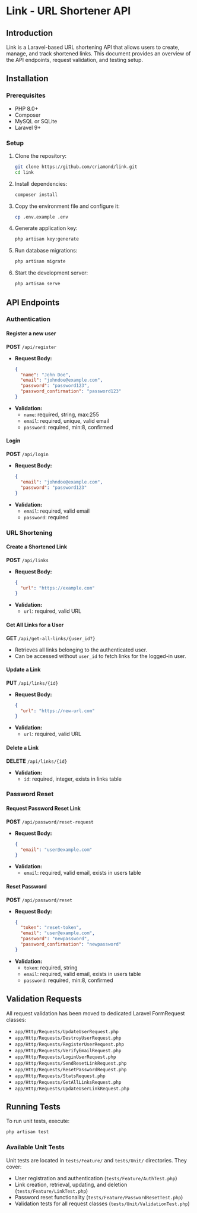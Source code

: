 # Link - URL Shortener API

## Introduction
Link is a Laravel-based URL shortening API that allows users to create, manage, and track shortened links. This document provides an overview of the API endpoints, request validation, and testing setup.

## Installation

### Prerequisites
- PHP 8.0+
- Composer
- MySQL or SQLite
- Laravel 9+

### Setup
1. Clone the repository:
   ```sh
   git clone https://github.com/criamond/link.git
   cd link
   ```
2. Install dependencies:
   ```sh
   composer install
   ```
3. Copy the environment file and configure it:
   ```sh
   cp .env.example .env
   ```
4. Generate application key:
   ```sh
   php artisan key:generate
   ```
5. Run database migrations:
   ```sh
   php artisan migrate
   ```
6. Start the development server:
   ```sh
   php artisan serve
   ```

## API Endpoints

### Authentication
#### Register a new user
**POST** `/api/register`
- **Request Body:**
  ```json
  {
    "name": "John Doe",
    "email": "johndoe@example.com",
    "password": "password123",
    "password_confirmation": "password123"
  }
  ```
- **Validation:**
    - `name`: required, string, max:255
    - `email`: required, unique, valid email
    - `password`: required, min:8, confirmed

#### Login
**POST** `/api/login`
- **Request Body:**
  ```json
  {
    "email": "johndoe@example.com",
    "password": "password123"
  }
  ```
- **Validation:**
    - `email`: required, valid email
    - `password`: required

### URL Shortening
#### Create a Shortened Link
**POST** `/api/links`
- **Request Body:**
  ```json
  {
    "url": "https://example.com"
  }
  ```
- **Validation:**
    - `url`: required, valid URL

#### Get All Links for a User
**GET** `/api/get-all-links/{user_id?}`
- Retrieves all links belonging to the authenticated user.
- Can be accessed without `user_id` to fetch links for the logged-in user.

#### Update a Link
**PUT** `/api/links/{id}`
- **Request Body:**
  ```json
  {
    "url": "https://new-url.com"
  }
  ```
- **Validation:**
    - `url`: required, valid URL

#### Delete a Link
**DELETE** `/api/links/{id}`
- **Validation:**
    - `id`: required, integer, exists in links table

### Password Reset
#### Request Password Reset Link
**POST** `/api/password/reset-request`
- **Request Body:**
  ```json
  {
    "email": "user@example.com"
  }
  ```
- **Validation:**
    - `email`: required, valid email, exists in users table

#### Reset Password
**POST** `/api/password/reset`
- **Request Body:**
  ```json
  {
    "token": "reset-token",
    "email": "user@example.com",
    "password": "newpassword",
    "password_confirmation": "newpassword"
  }
  ```
- **Validation:**
    - `token`: required, string
    - `email`: required, valid email, exists in users table
    - `password`: required, min:8, confirmed

## Validation Requests
All request validation has been moved to dedicated Laravel FormRequest classes:
- `app/Http/Requests/UpdateUserRequest.php`
- `app/Http/Requests/DestroyUserRequest.php`
- `app/Http/Requests/RegisterUserRequest.php`
- `app/Http/Requests/VerifyEmailRequest.php`
- `app/Http/Requests/LoginUserRequest.php`
- `app/Http/Requests/SendResetLinkRequest.php`
- `app/Http/Requests/ResetPasswordRequest.php`
- `app/Http/Requests/StatsRequest.php`
- `app/Http/Requests/GetAllLinksRequest.php`
- `app/Http/Requests/UpdateUserLinkRequest.php`

## Running Tests
To run unit tests, execute:
```sh
php artisan test
```

### Available Unit Tests
Unit tests are located in `tests/Feature/` and `tests/Unit/` directories. They cover:
- User registration and authentication (`tests/Feature/AuthTest.php`)
- Link creation, retrieval, updating, and deletion (`tests/Feature/LinkTest.php`)
- Password reset functionality (`tests/Feature/PasswordResetTest.php`)
- Validation tests for all request classes (`tests/Unit/ValidationTest.php`)



